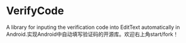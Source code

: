 # VerifyCode
A library for inputing the verification code into EditText automatically in Android.实现Android中自动填写验证码的开源库。欢迎右上角start/fork！
